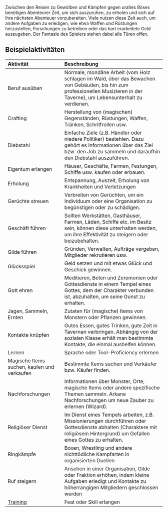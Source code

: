 
Zwischen den Reisen zu Gewölben und Kämpfen gegen uraltes Böses benötigen Abenteurer Zeit, um sich auszuruhen, zu erholen und sich auf ihre nächsten Abenteuer vorzubereiten. Viele nutzen diese Zeit auch, um andere Aufgaben zu erledigen, wie etwa Waffen und Rüstungen herzustellen, Forschungen zu betreiben oder das hart erarbeitete Geld auszugeben. Der Fantasie des Spielers stehen dabei alle Türen offen.

## Beispielaktivitäten

| Aktivität                                   | Beschreibung                                                                                                                                                                 |
| :------------------------------------------ | :--------------------------------------------------------------------------------------------------------------------------------------------------------------------------- |
| Beruf ausüben                               | Normale, mondäne Arbeit (vom Holz schlagen im Wald, über das Bewachen von Gebäuden, bis hin zum professionellen Musizieren in der Taverne), um Lebensunterhalt zu verdienen. |
| Crafting                                    | Herstellung von (magischen) Gegenständen, Rüstungen, Waffen, Tränken, Schritfrollen usw.                                                                                     |
| Diebstahl                                   | Einfache Ziele (z.B. Händler oder niedere Politiker) bestehlen. Dazu gehört es Informationen über das Ziel bzw. den Job zu sammeln und daraufhin den Diebstahl auszuführen.  |
| Eigentum erlangen                           | Häuser, Geschäfte, Farmen, Festungen, Schiffe usw. kaufen oder erbauen.                                                                                                      |
| Erholung                                    | Entspannung, Auszeit, Erholung von Krankheiten und Verletzungen                                                                                                              |
| Gerüchte streuen                            | Verbreiten von Gerüchten, um ein Individuum oder eine Organisation zu begünstigen oder zu schädigen.                                                                         |
| Geschäft führen                             | Sollten Werkstätten, Gasthäuser, Farmen, Läden, Schiffe etc. im Besitz sein, können diese unterhalten werden, um ihre Effektivität zu steigern oder beizubehalten.           |
| Gilde führen                                | Gründen, Verwalten, Aufträge vergeben, Mitglieder rekrutieren usw.                                                                                                           |
| Glücksspiel                                 | Geld setzen und mit etwas Glück und Geschick gewinnen.                                                                                                                       |
| Gott ehren                                  | Meditieren, Beten und Zeremonien oder Gottesdienste in einem Tempel eines Gottes, dem der Charakter verbunden ist, abzuhalten, um seine Gunst zu erhalten.                   |
| Jagen, Sammeln, Ernten                      | Zutaten für (magische) Items von Monstern oder Pflanzen gewinnen.                                                                                                            |
| Kontakte knüpfen                            | Gutes Essen, gutes Trinken, gute Zeit in Tavernen verbringen. Abhängig von der sozialen Klasse erhält man bestimmte Kontakte, die einmal aushelfen können.                   |
| Lernen                                      | Sprache oder Tool-Proficiency erlernen                                                                                                                                       |
| Magische Items suchen, kaufen und verkaufen | Bestimmte Items suchen und Verkäufer bzw. Käufer finden.                                                                                                                     |
| Nachforschungen                             | Informationen über Monster, Orte, magische Items oder andere spezifische Themen sammeln. Arkane Nachforschungen um neue Zauber zu erlernen (Wizard).                         |
| Religiöser Dienst                           | Im Dienst eines Tempels arbeiten, z.B. Missionierungen durchführen oder Gottesdienste abhalten (Charaktere mit religiösem Hintergrund) um Gefallen eines Gottes zu erhalten. |
| Ringkämpfe                                  | Boxen, Wrestling und andere nichttödliche Kampfarten in organisierten Duellen                                                                                                |
| Ruf steigern                                | Ansehen in einer Organisation, Gilde oder Fraktion erhöhen, indem kleine Aufgaben erledigt und Kontakte zu höherrangigen Mitgliedern geschlossen werden                      |
| [Training](https://lolindhir.github.io/PnP/rules/downtime/training)                  | Feat oder Skill erlangen                                                                                                                                                     |